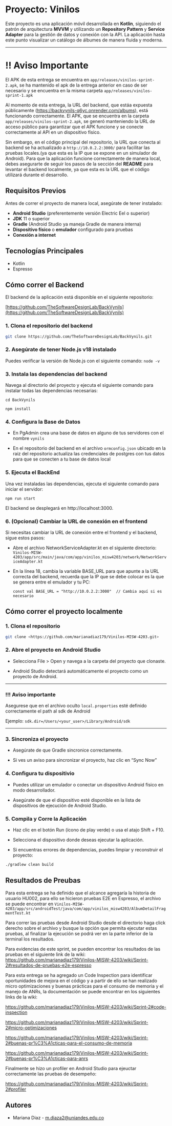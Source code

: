 # Proyecto: Vinilos

Este proyecto es una aplicación móvil desarrollada en **Kotlin**, siguiendo el patrón de arquitectura **MVVM** y utilizando un **Repository Pattern** y **Service Adapter** para la gestión de datos y conexión con la API. La aplicación hasta este punto visualizar un catálogo de álbumes de manera fluida y moderna.


---
# !! Aviso Importante

El APK de esta entrega se encuentra en `app/releases/vinilos-sprint-2.apk`, se ha mantenido el apk de la entrega anterior en caso de ser necesario y se encuentra en la misma carpeta `app/releases/vinilos-sprint-1.apk`

Al momento de esta entrega, la URL del backend, que estáa expuesta públicamente (https://backvynils-q6yc.onrender.com/albums), está funcionando correctamente. El APK, que se encuentra en la carpeta `app/releases/vinilos-sprint-2.apk`, se generó manteniendo la URL de acceso público para garantizar que el APK funcione y se conecte correctamente al API en un dispositivo físico.

Sin embargo, en el código principal del repositorio, la URL que conecta al backend se ha actualizado a `http://10.0.2.2:3000/` para facilitar las pruebas locales.(ya que esta es la IP que se expone en un simulador de Android). Para que la aplicación funcione correctamente de manera local, debes asegurarte de seguir los pasos de la sección del **README** para levantar el backend localmente, ya que esta es la URL que el código utilizará durante el desarrollo.


## Requisitos Previos

Antes de correr el proyecto de manera local, asegúrate de tener instalado:

- **Android Studio** (preferentemente versión Electric Eel o superior)
- **JDK** 11 o superior
- **Gradle** (Android Studio ya maneja Gradle de manera interna)
- **Dispositivo físico** o **emulador** configurado para pruebas
- **Conexión a internet**

## Tecnologías Principales

- Kotlin
- Espresso

## Cómo correr el Backend

El backend de la aplicación está disponible en el siguiente repositorio:

[https://github.com/TheSoftwareDesignLab/BackVynils](https://github.com/TheSoftwareDesignLab/BackVynils)

### 1. Clona el repositorio del backend

```bash
git clone https://github.com/TheSoftwareDesignLab/BackVynils.git
```

### 2. Asegúrate de tener Node.js v18 instalado

Puedes verificar la versión de Node.js con el siguiente comando: ``` node -v ```

### 3. Instala las dependencias del backend

Navega al directorio del proyecto y ejecuta el siguiente comando para instalar todas las dependencias necesarias:

``` cd BackVynils ```


``` npm install ```

### 4. Configura la Base de Datos

- En PgAdmin crea una base de datos en alguno de tus servidores con el nombre ```vynils```

- En el repositorio del backend en el archivo ```ormconfig.json``` ubicado en la raiz del repositorio actualiza las credenciales de postgres con tus datos para que se conecten a tu base de datos local


### 5. Ejecuta el BackEnd

Una vez instaladas las dependencias, ejecuta el siguiente comando para iniciar el servidor:

``` npm run start ```

El backend se desplegará en http://localhost:3000.

### 6. (Opcional) Cambiar la URL de conexión en el frontend

Si necesitas cambiar la URL de conexión entre el frontend y el backend, sigue estos pasos:

- Abre el archivo NetworkServiceAdapter.kt en el siguiente directorio:
```Vinilos-MISW-4203/app/src/main/java/com/app/vinilos_misw4203/network/NetworkServiceAdapter.kt```

- En la línea 18, cambia la variable BASE_URL para que apunte a la URL correcta del backend, recuerda que la IP que se debe colocar es la que se genera entre el emulador y tu PC:

    ```const val BASE_URL = "http://10.0.2.2:3000"  // Cambia aquí si es necesario```


## Cómo correr el proyecto localmente

### 1. Clona el repositorio

```bash
git clone <https://github.com/marianadiaz179/Vinilos-MISW-4203.git>

```

### 2. Abre el proyecto en Android Studio

- Selecciona File > Open y navega a la carpeta del proyecto que clonaste.

- Android Studio detectará automáticamente el proyecto como un proyecto de Android.

---
### !!! Aviso importante

Asegurese que en el archivo oculto `local.properties` esté definido correctamente el path al sdk de Android

Ejemplo: `sdk.dir=/Users/<your_user>/Library/Android/sdk`

---

### 3. Sincroniza el proyecto

- Asegúrate de que Gradle sincronice correctamente.

- Si ves un aviso para sincronizar el proyecto, haz clic en “Sync Now”

### 4. Configura tu dispositivio

- Puedes utilizar un emulador o conectar un dispositivo Android físico en modo desarrollador.

- Asegúrate de que el dispositivo esté disponible en la lista de dispositivos de ejecución de Android Studio.

### 5. Compila y Corre la Aplicación

- Haz clic en el botón Run (ícono de play verde) o usa el atajo Shift + F10.

- Selecciona el dispositivo donde deseas ejecutar la aplicación.

- Si encuentras errores de dependencias, puedes limpiar y reconstruir el proyecto:


```bash
./gradlew clean build
```

## Resultados de Preubas

Para esta entrega se ha definido que el alcance agregaría la historia de usuario HU002, para ello se hicieron pruebas E2E en Espresso, el archivo se puede encontrar en `Vinilos-MISW-4203/app/src/androidTest/java/com/app/vinilos_misw4203/AlbumDetailFragmentTest.kt`

Para correr las pruebas desde Android Studio desde el directorio haga click derecho sobre el archivo y busque la opción que permita ejecutar estas pruebas, al finalizar la ejecución se podrá ver en la parte inferior de la terminal los resultados.

Para evidencias de este sprint, se pueden encontrar los resultados de las pruebas en el siguiente link de la wiki:
https://github.com/marianadiaz179/Vinilos-MISW-4203/wiki/Sprint-2#resultados-de-pruebas-e2e-espresso

Para esta entrega se ha agregado un Code Inspection para identificar oportunidades de mejora en el código y a partir de ello
se han realizado micro optimizaciones y buenas prácticas para el consumo de memoria y el manejo de ANRs, la documentación
se puede encontrar en los siguientes links de la wiki:

https://github.com/marianadiaz179/Vinilos-MISW-4203/wiki/Sprint-2#code-inspection

https://github.com/marianadiaz179/Vinilos-MISW-4203/wiki/Sprint-2#micro-optimizaciones

https://github.com/marianadiaz179/Vinilos-MISW-4203/wiki/Sprint-2#buenas-pr%C3%A1cticas-para-el-consumo-de-memoria

https://github.com/marianadiaz179/Vinilos-MISW-4203/wiki/Sprint-2#buenas-pr%C3%A1cticas-para-anrs

Finalmente se hizo un profiler en Android Studio para ejeuctar correctamente las pruebas de desempeño:

https://github.com/marianadiaz179/Vinilos-MISW-4203/wiki/Sprint-2#profiler



## Autores

- Mariana Diaz - m.diaza2@uniandes.edu.co
